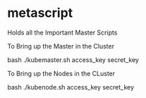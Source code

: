 # metascript
Holds all the Important Master Scripts

To Bring up the Master in the Cluster

bash ./kubemaster.sh access_key secret_key

To Bring up the Nodes in the CLuster

bash ./kubenode.sh access_key secret_key
